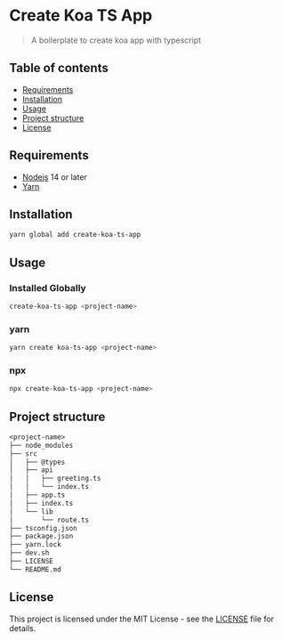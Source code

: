 # Create Koa TS App

> A boilerplate to create koa app with typescript

## Table of contents

* [Requirements](#requirements)
* [Installation](#Installation)
* [Usage](#usage)
* [Project structure](#project-structure)
* [License](#license)

## Requirements

* [Nodejs](https://nodejs.org/) 14 or later
* [Yarn](https://yarnpkg.com/)

## Installation

```bash
yarn global add create-koa-ts-app
```

## Usage

### Installed Globally

```bash
create-koa-ts-app <project-name>
```

### yarn

```bash
yarn create koa-ts-app <project-name>
```

### npx

```bash
npx create-koa-ts-app <project-name>
```

## Project structure

```txt
<project-name>
├── node_modules
├── src
│   ├── @types
│   ├── api
│   │   ├── greeting.ts
│   │   └── index.ts
│   ├── app.ts
│   ├── index.ts
│   └── lib
│       └── route.ts
├── tsconfig.json
├── package.json
├── yarn.lock
├── dev.sh
├── LICENSE
└── README.md
```

## License

This project is licensed under the MIT License - see the [LICENSE](https://github.com/zsjie/create-koa-ts-app/blob/master/LICENSE) file for details.
